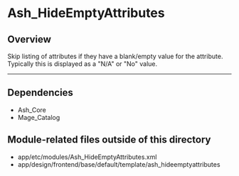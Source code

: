 # Ash_HideEmptyAttributes


## Overview

Skip listing of attributes if they have a blank/empty value for the attribute.
Typically this is displayed as a "N/A" or "No" value.

----------------

## Dependencies

+ Ash_Core
+ Mage_Catalog

## Module-related files outside of this directory

+ app/etc/modules/Ash_HideEmptyAttributes.xml
+ app/design/frontend/base/default/template/ash_hideemptyattributes
